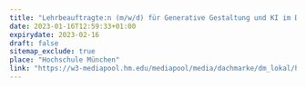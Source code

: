 ```yaml
---
title: "Lehrbeauftragte:n (m/w/d) für Generative Gestaltung und KI im Design"
date: 2023-01-16T12:59:33+01:00
expirydate: 2023-02-16
draft: false
sitemap_exclude: true
place: "Hochschule München"
link: "https://w3-mediapool.hm.edu/mediapool/media/dachmarke/dm_lokal/ha1_personal/dokumente_83/2022_12_LBA_GenerativeGestaltung_und_KI_im_Design_v2~1.pdf"
---
```

